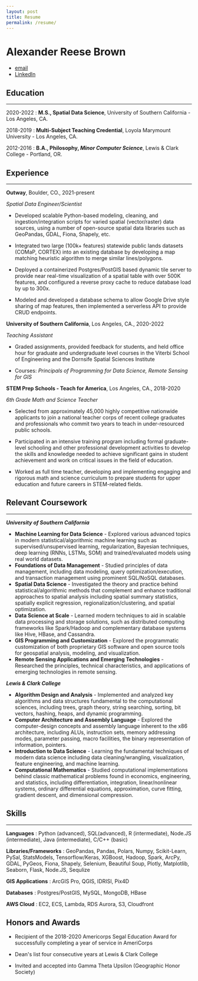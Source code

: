 ```yaml
---
layout: post
title: Resume
permalink: /resume/
---
```

# Alexander Reese Brown

* [email](mailto:alexanderreesebrown@gmail.com)
* [LinkedIn](https://www.linkedin.com/in/areeesebrown/)

## Education
---

2020-2022
: **M.S., Spatial Data Science**, University of Southern California - Los Angeles, CA.

2018-2019
: **Multi-Subject Teaching Credential**, Loyola Marymount University - Los Angeles, CA.

2012-2016
: **B.A., Philosophy, _Minor Computer Science_**, Lewis & Clark College - Portland, OR.

## Experience
---
**Outway**, Boulder, CO., 2021-present

_Spatial Data Engineer/Scientist_

* Developed scalable Python-based modeling, cleaning, and ingestion/integration scripts for varied spatial (vector/raster) data sources, using a number of open-source spatial data libraries such as GeoPandas, GDAL, Fiona, Shapely, etc.

* Integrated two large (100k+ features) statewide public lands datasets (COMaP, CORTEX) into an existing database by developing a map matching heuristic algorithm to merge similar lines/polygons.

* Deployed a containerized Postgres/PostGIS based dynamic tile server to provide near real-time visualization of a spatial table with over 500K features, and configured a reverse proxy cache to reduce database load by up to 300x.

* Modeled and developed a database schema to allow Google Drive style sharing of map features, then implemented a serverless API to provide CRUD endpoints.

**University of Southern California**, Los Angeles, CA., 2020-2022

_Teaching Assistant_

* Graded assignments, provided feedback for students, and held office hour for graduate and undergraduate level courses in the Viterbi School of Engineering and the Dornsife Spatial Sciences Institute

* Courses: _Principals of Programming for Data Science, Remote Sensing for GIS_

**STEM Prep Schools - Teach for America**, Los Angeles, CA., 2018-2020

_6th Grade Math and Science Teacher_

* Selected from approximately 45,000 highly competitive nationwide applicants to join a national teacher corps of recent college graduates and professionals who commit two years to teach in under-resourced public schools.

* Participated in an intensive training program including formal graduate-level schooling and other professional development activities to develop the skills and knowledge needed to achieve significant gains in student achievement and work on critical issues in the field of education.

* Worked as full time teacher, developing and implementing engaging and rigorous math and science curriculum to prepare students for upper education and future careers in STEM-related fields.

## Relevant Coursework

---
_**University of Southern California**_

* **Machine Learning for Data Science** - Explored various advanced topics in modern statistical/algorithmic machine learning such as supervised/unsupervised learning, regularization, Bayesian techniques, deep learning (RNNs, LSTMs, SOM) and trained/evaluated models using real world datasets.
* **Foundations of Data Management** -
Studied principles of data management, including data modeling, query optimization/execution, and transaction management using prominent SQL/NoSQL databases.
* **Spatial Data Science** - Investigated the theory and practice behind statistical/algorithmic methods that complement and enhance traditional approaches to spatial analysis including spatial summary statistics, spatially explicit regression, regionalization/clustering, and spatial optimization.
* **Data Science at Scale** - Learned modern techniques to aid in scalable data processing and storage solutions, such as distributed computing frameworks like Spark/Hadoop and complementary database systems like Hive, HBase, and Cassandra.
* **GIS Programming and Customization** - Explored the programmatic customization of both proprietary GIS software and open source tools for geospatial analysis, modeling, and visualization.
* **Remote Sensing Applications and Emerging Technologies** - Researched the principles, technical characteristics, and applications of emerging technologies in remote sensing.

_**Lewis & Clark College**_

* **Algorithm Design and Analysis** - Implemented and analyzed key algorithms and data structures fundamental to the computational sciences, including trees, graph theory, string searching, sorting, bit vectors, hashing, heaps, and dynamic programming.
* **Computer Architecture and Assembly Language** - Explored the computer-design concepts and assembly language inherent to the x86 architecture, including ALUs, instruction sets, memory addressing modes, parameter passing, macro facilities, the binary representation of information, pointers.
* **Introduction to Data Science** - Learning the fundamental techniques of modern data science including data cleaning/wrangling, visualization, feature engineering, and machine learning.
* **Computational Mathematics** - Studied computational implementations behind classic mathematical problems found in economics, engineering, and statistics, including differentiation, integration, linear/nonlinear systems, ordinary differential equations, approximation, curve fitting, gradient descent, and dimensional compression.

## Skills

---

**Languages**
:   Python (advanced), SQL(advanced), R (intermediate), Node.JS 
(intermediate), Java (intermediate), C/C++ (basic)

**Libraries/Frameworks**
:   GeoPandas, Pandas, Polars, Numpy, Scikit-Learn, PySal, StatsModels, Tensorflow/Keras, XGBoost, Hadoop, Spark, ArcPy, GDAL, PyGeos, Fiona, Shapely, Selenium, Beautiful Soup, Plotly, Matplotlib, Seaborn, Flask, Node.JS, Sequlize

**GIS Applications**
:   ArcGIS Pro, QGIS, IDRISI, Pix4D

**Databases**
:   Postgres/PostGIS, MySQL, MongoDB, HBase

**AWS Cloud**
:   EC2, ECS, Lambda, RDS Aurora, S3, Cloudfront

Honors and Awards
----------------------------------------

* Recipient of the 2018-2020 Americorps Segal Education Award for successfully completing a year of service in AmeriCorps

* Dean's list four consecutive years at Lewis & Clark College

* Invited and accepted into Gamma Theta Upsilon
(Geographic Honor Society)

